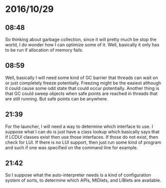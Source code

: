 # 2016/10/29

## 08:48

So thinking about garbage collection, since it will pretty much be stop the
world, I do wonder how I can optimize some of it. Well, basically it only has
to be run if allocation of memory fails.

## 08:59

Well, basically I will need some kind of GC barrier that threads can wait on
or just completely freeze potentially. Freezing might be the easiest although
it could cause some odd state that could occur potentially. Another thing is
that GC could sweep objects when safe points are reached in threads that
are still running. But safe points can be anywhere.

## 21:39

For the launcher, I will need a way to determine which interface to use. I
suppose what I can do is just have a class lookup which basically says that
if LCDUI classes exist then use those interfaces. If those do not exist, then
check for LUI. If there is no LUI support, then just run some kind of program
and such if one was specified on the command line for example.

## 21:42

So I suppose what the auto-interpreter needs is a kind of configuration system
of sorts, to determine which APIs, MIDlets, and LIBlets are available.
